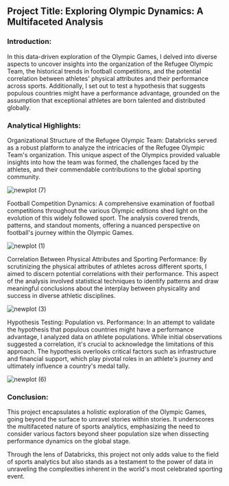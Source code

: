## Project Title: Exploring Olympic Dynamics: A Multifaceted Analysis

### Introduction:
In this data-driven exploration of the Olympic Games, I delved into diverse aspects to uncover insights into the organization of the Refugee Olympic Team, the historical trends in football competitions, and the potential correlation between athletes' physical attributes and their performance across sports. Additionally, I set out to test a hypothesis that suggests populous countries might have a performance advantage, grounded on the assumption that exceptional athletes are born talented and distributed globally.

### Analytical Highlights:

Organizational Structure of the Refugee Olympic Team:
Databricks served as a robust platform to analyze the intricacies of the Refugee Olympic Team's organization. This unique aspect of the Olympics provided valuable insights into how the team was formed, the challenges faced by the athletes, and their commendable contributions to the global sporting community.


![newplot (7)](https://github.com/gustavomfsantos/Databricks_Projects/assets/68877137/99595c08-88d8-420c-94be-3ba430e6c03a)



Football Competition Dynamics:
A comprehensive examination of football competitions throughout the various Olympic editions shed light on the evolution of this widely followed sport. The analysis covered trends, patterns, and standout moments, offering a nuanced perspective on football's journey within the Olympic Games.


![newplot (1)](https://github.com/gustavomfsantos/Databricks_Projects/assets/68877137/5119eafe-9a34-48db-b66e-daefb53a07f5)


Correlation Between Physical Attributes and Sporting Performance:
By scrutinizing the physical attributes of athletes across different sports, I aimed to discern potential correlations with their performance. This aspect of the analysis involved statistical techniques to identify patterns and draw meaningful conclusions about the interplay between physicality and success in diverse athletic disciplines.


![newplot (3)](https://github.com/gustavomfsantos/Databricks_Projects/assets/68877137/14361840-7d4c-48b2-8377-4ab7c75965a9)



Hypothesis Testing: Population vs. Performance:
In an attempt to validate the hypothesis that populous countries might have a performance advantage, I analyzed data on athlete populations. While initial observations suggested a correlation, it's crucial to acknowledge the limitations of this approach. The hypothesis overlooks critical factors such as infrastructure and financial support, which play pivotal roles in an athlete's journey and ultimately influence a country's medal tally.


![newplot (6)](https://github.com/gustavomfsantos/Databricks_Projects/assets/68877137/05f32a39-5be7-4295-a924-82015db7cbe7)


### Conclusion:
This project encapsulates a holistic exploration of the Olympic Games, going beyond the surface to unravel stories within stories. It underscores the multifaceted nature of sports analytics, emphasizing the need to consider various factors beyond sheer population size when dissecting performance dynamics on the global stage.

Through the lens of Databricks, this project not only adds value to the field of sports analytics but also stands as a testament to the power of data in unraveling the complexities inherent in the world's most celebrated sporting event.

